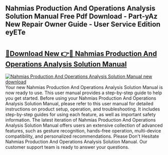 ## Nahmias Production And Operations Analysis Solution Manual Free Pdf Download - Part-yAz New Repair Owner Guide - User Service Edition eyETe

# <h2><a href="http://bc68902.oget.top/?id=Nahmias+Production+And+Operations+Analysis+Solution+Manual">🔗Download New 👉🔴 Nahmias Production And Operations Analysis Solution Manual</a></h2>

[![Nahmias Production And Operations Analysis Solution Manual new download](https://i.imgur.com/5g1atiW.png)](http://bc68902.oget.top/?id=Nahmias+Production+And+Operations+Analysis+Solution+Manual)
Your new Nahmias Production And Operations Analysis Solution Manual is now ready to use. This user manual provides a step-by-step guide to help you get started. Before using your Nahmias Production And Operations Analysis Solution Manual, please refer to this user manual for detailed instructions on product setup, operation, and troubleshooting. It includes step-by-step guides for using each feature, as well as important safety information. The latest iteration of Nahmias Production And Operations Analysis Solution Manual offers users an extensive collection of advanced features, such as gesture recognition, hands-free operation, multi-device compatibility, and personalized recommendations. Please Don't Hesitate Nahmias Production And Operations Analysis Solution Manual. Our customer support team is ready to answer your questions.
